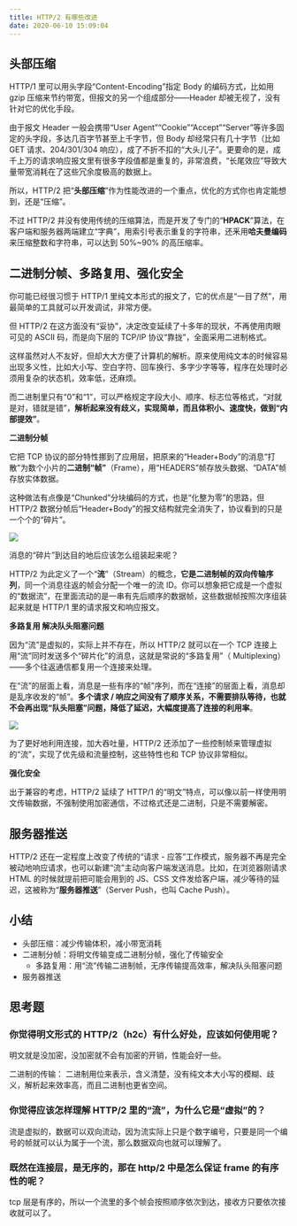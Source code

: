 ```yaml
---
title: HTTP/2 有哪些改进
date: 2020-06-10 15:09:04
---
```


## 头部压缩

HTTP/1 里可以用头字段“Content-Encoding”指定 Body 的编码方式，比如用 gzip 压缩来节约带宽，但报文的另一个组成部分——Header 却被无视了，没有针对它的优化手段。

由于报文 Header 一般会携带“User Agent”“Cookie”“Accept”“Server”等许多固定的头字段，多达几百字节甚至上千字节，但 Body 却经常只有几十字节（比如 GET 请求、204/301/304 响应），成了不折不扣的“大头儿子”。更要命的是，成千上万的请求响应报文里有很多字段值都是重复的，非常浪费，“长尾效应”导致大量带宽消耗在了这些冗余度极高的数据上。

所以，HTTP/2 把“**头部压缩**”作为性能改进的一个重点，优化的方式你也肯定能想到，还是“压缩”。

不过 HTTP/2 并没有使用传统的压缩算法，而是开发了专门的“**HPACK**”算法，在客户端和服务器两端建立“字典”，用索引号表示重复的字符串，还釆用**哈夫曼编码**来压缩整数和字符串，可以达到 50%~90% 的高压缩率。

## 二进制分帧、多路复用、强化安全

你可能已经很习惯于 HTTP/1 里纯文本形式的报文了，它的优点是“一目了然”，用最简单的工具就可以开发调试，非常方便。

但 HTTP/2 在这方面没有“妥协”，决定改变延续了十多年的现状，不再使用肉眼可见的 ASCII 码，而是向下层的 TCP/IP 协议“靠拢”，全面采用二进制格式。

这样虽然对人不友好，但却大大方便了计算机的解析。原来使用纯文本的时候容易出现多义性，比如大小写、空白字符、回车换行、多字少字等等，程序在处理时必须用复杂的状态机，效率低，还麻烦。

而二进制里只有“0”和“1”，可以严格规定字段大小、顺序、标志位等格式，“对就是对，错就是错”，**解析起来没有歧义，实现简单，而且体积小、速度快，做到“内部提效”**。

**二进制分帧**

它把 TCP 协议的部分特性挪到了应用层，把原来的“Header+Body”的消息“打散”为数个小片的**二进制“帧”**（Frame），用“HEADERS”帧存放头数据、“DATA”帧存放实体数据。

这种做法有点像是“Chunked”分块编码的方式，也是“化整为零”的思路，但 HTTP/2 数据分帧后“Header+Body”的报文结构就完全消失了，协议看到的只是一个个的“碎片”。

![](https://static001.geekbang.org/resource/image/8f/96/8fe2cbd57410299a1a36d7eb105ea896.png)

消息的“碎片”到达目的地后应该怎么组装起来呢？

HTTP/2 为此定义了一个“**流**”（Stream）的概念，**它是二进制帧的双向传输序列**，同一个消息往返的帧会分配一个唯一的流 ID。你可以想象把它成是一个虚拟的“数据流”，在里面流动的是一串有先后顺序的数据帧，这些数据帧按照次序组装起来就是 HTTP/1 里的请求报文和响应报文。

**多路复用 解决队头阻塞问题**

因为“流”是虚拟的，实际上并不存在，所以 HTTP/2 就可以在一个 TCP 连接上用“流”同时发送多个“碎片化”的消息，这就是常说的“<span class='orange'>多路复用</span>”（ Multiplexing）——多个往返通信都复用一个连接来处理。

在“流”的层面上看，消息是一些有序的“帧”序列，而在“连接”的层面上看，消息却是乱序收发的“帧”。**多个请求 / 响应之间没有了顺序关系，不需要排队等待，也就不会再出现“<span class='orange'>队头阻塞</span>”问题，降低了延迟，大幅度提高了连接的利用率**。

![](https://static001.geekbang.org/resource/image/d8/bc/d8fd32a4d044f2078b3a260e4478c5bc.png)

为了更好地利用连接，加大吞吐量，HTTP/2 还添加了一些控制帧来管理虚拟的“流”，实现了优先级和流量控制，这些特性也和 TCP 协议非常相似。

**强化安全**

出于兼容的考虑，HTTP/2 延续了 HTTP/1 的“明文”特点，可以像以前一样使用明文传输数据，不强制使用加密通信，不过格式还是二进制，只是不需要解密。

## 服务器推送

HTTP/2 还在一定程度上改变了传统的“请求 - 应答”工作模式，服务器不再是完全被动地响应请求，也可以新建“流”主动向客户端发送消息。比如，在浏览器刚请求 HTML 的时候就提前把可能会用到的 JS、CSS 文件发给客户端，减少等待的延迟，这被称为“**服务器推送**”（Server Push，也叫 Cache Push）。

## 小结

- 头部压缩：减少传输体积，减小带宽消耗
- 二进制分帧：将明文传输变成二进制分帧，强化了传输安全
  - 多路复用：用“流”传输二进制帧，无序传输提高效率，解决队头阻塞问题
- 服务器推送

## 思考题

### 你觉得明文形式的 HTTP/2（h2c）有什么好处，应该如何使用呢？

明文就是没加密，没加密就不会有加密的开销，性能会好一些。

二进制的传输： 二进制用位来表示，含义清楚，没有纯文本大小写的模糊、歧义，解析起来效率高，而且二进制也更省空间。

### 你觉得应该怎样理解 HTTP/2 里的“流”，为什么它是“虚拟”的？

流是虚拟的，数据可以双向流动，因为流实际上只是个数字编号，只要是同一个编号的帧就可以认为属于一个流，那么数据双向也就可以理解了。

### 既然在连接层，是无序的，那在 http/2 中是怎么保证 frame 的有序性的呢？

tcp 层是有序的，所以一个流里的多个帧会按照顺序依次到达，接收方只要依次接收就可以了。
